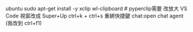 ubuntu
sudo apt-get install -y xclip wl-clipboard # pyperclip需要
改放大 VS Code 視窗改成 Super+Up
ctrl+k + ctrl+s 重綁快捷鍵 chat:open chat agent (我改到 ctrl+f1)